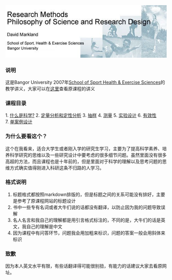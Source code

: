 ![homeban](./img/homeban.jpg)

### 说明

这是Bangor University 2007年[School of Sport Health & Exercise Sciences](http://www.bangor.ac.uk/shes/)的教学讲义，大家可以在[这里](http://pages.bangor.ac.uk/~pes004/resmeth/frontpage.htm)查看原课程的讲义

### 课程目录

1. [什么是科学?](1.什么是科学.md)
2. [定量分析和定性分析](2.定量分析和定性分析.md)
3. [抽样](3.抽样.md)
4. [测量](4.测量.md)
5. [实验设计](5.实验设计.md)
6. [有效性](6.有效性.md)
7. [单案例设计](7.单案例设计.md)

### 为什么要看这个？

这个在我看来，适合大学生或者刚入学的研究生学习，主要为了提高科学素养、培养科学研究的思维以及一些研究设计中要考虑的很多细节问题。虽然里面没有很多高超的方法，而且课程也是十年前的，但是里面对于科学的理解以及思考问题的思维方式确实值得刚进入科研这条不归路的人学习。

### 格式说明

1. 标题格式都按照markdown排版的，但是标题之间的关系可能没有排好，主要是参考了原课程网站的标题设计
2. 书中一些专有名词或者大牛们说的话都没有翻译，以防止因为我的问题导致误解
3. 名人名言和我自己的理解都是用引言格式标注的，不同的是，大牛们的话是英文，我自己的理解是中文
4. 因为课程中有问答环节，问题我会用加粗来标识，问题的答案一般会用斜体来标识

### 致歉

因为本人英文水平有限，有些话翻译得可能很别扭，有能力的话建议大家去看原网址。
